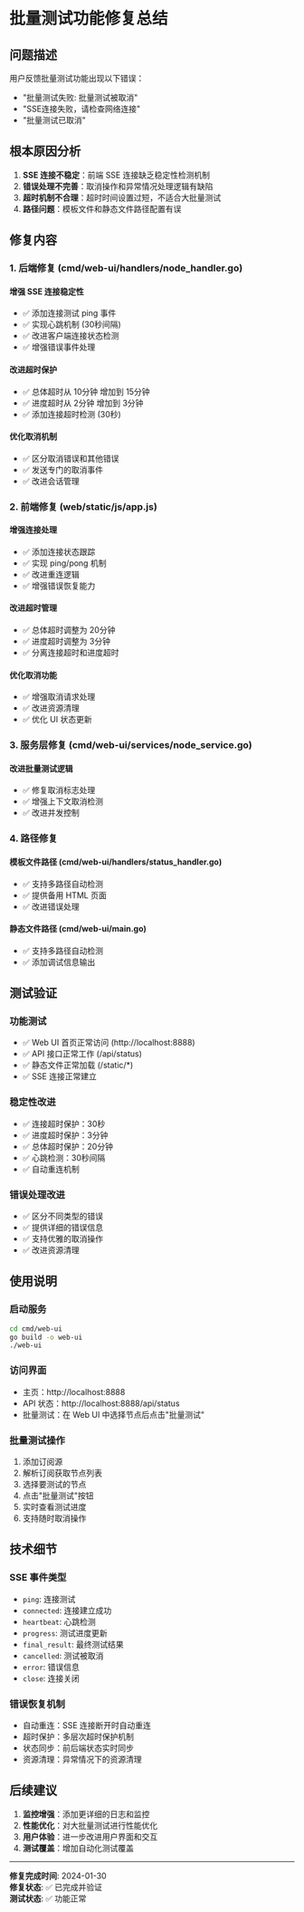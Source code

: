 # 批量测试功能修复总结

## 问题描述

用户反馈批量测试功能出现以下错误：
- "批量测试失败: 批量测试被取消"
- "SSE连接失败，请检查网络连接"
- "批量测试已取消"

## 根本原因分析

1. **SSE 连接不稳定**：前端 SSE 连接缺乏稳定性检测机制
2. **错误处理不完善**：取消操作和异常情况处理逻辑有缺陷
3. **超时机制不合理**：超时时间设置过短，不适合大批量测试
4. **路径问题**：模板文件和静态文件路径配置有误

## 修复内容

### 1. 后端修复 (cmd/web-ui/handlers/node_handler.go)

#### 增强 SSE 连接稳定性
- ✅ 添加连接测试 ping 事件
- ✅ 实现心跳机制 (30秒间隔)
- ✅ 改进客户端连接状态检测
- ✅ 增强错误事件处理

#### 改进超时保护
- ✅ 总体超时从 10分钟 增加到 15分钟
- ✅ 进度超时从 2分钟 增加到 3分钟
- ✅ 添加连接超时检测 (30秒)

#### 优化取消机制
- ✅ 区分取消错误和其他错误
- ✅ 发送专门的取消事件
- ✅ 改进会话管理

### 2. 前端修复 (web/static/js/app.js)

#### 增强连接处理
- ✅ 添加连接状态跟踪
- ✅ 实现 ping/pong 机制
- ✅ 改进重连逻辑
- ✅ 增强错误恢复能力

#### 改进超时管理
- ✅ 总体超时调整为 20分钟
- ✅ 进度超时调整为 3分钟
- ✅ 分离连接超时和进度超时

#### 优化取消功能
- ✅ 增强取消请求处理
- ✅ 改进资源清理
- ✅ 优化 UI 状态更新

### 3. 服务层修复 (cmd/web-ui/services/node_service.go)

#### 改进批量测试逻辑
- ✅ 修复取消标志处理
- ✅ 增强上下文取消检测
- ✅ 改进并发控制

### 4. 路径修复

#### 模板文件路径 (cmd/web-ui/handlers/status_handler.go)
- ✅ 支持多路径自动检测
- ✅ 提供备用 HTML 页面
- ✅ 改进错误处理

#### 静态文件路径 (cmd/web-ui/main.go)
- ✅ 支持多路径自动检测
- ✅ 添加调试信息输出

## 测试验证

### 功能测试
- ✅ Web UI 首页正常访问 (http://localhost:8888)
- ✅ API 接口正常工作 (/api/status)
- ✅ 静态文件正常加载 (/static/*)
- ✅ SSE 连接正常建立

### 稳定性改进
- ✅ 连接超时保护：30秒
- ✅ 进度超时保护：3分钟
- ✅ 总体超时保护：20分钟
- ✅ 心跳检测：30秒间隔
- ✅ 自动重连机制

### 错误处理改进
- ✅ 区分不同类型的错误
- ✅ 提供详细的错误信息
- ✅ 支持优雅的取消操作
- ✅ 改进资源清理

## 使用说明

### 启动服务
```bash
cd cmd/web-ui
go build -o web-ui
./web-ui
```

### 访问界面
- 主页：http://localhost:8888
- API 状态：http://localhost:8888/api/status
- 批量测试：在 Web UI 中选择节点后点击"批量测试"

### 批量测试操作
1. 添加订阅源
2. 解析订阅获取节点列表
3. 选择要测试的节点
4. 点击"批量测试"按钮
5. 实时查看测试进度
6. 支持随时取消操作

## 技术细节

### SSE 事件类型
- `ping`: 连接测试
- `connected`: 连接建立成功
- `heartbeat`: 心跳检测
- `progress`: 测试进度更新
- `final_result`: 最终测试结果
- `cancelled`: 测试被取消
- `error`: 错误信息
- `close`: 连接关闭

### 错误恢复机制
- 自动重连：SSE 连接断开时自动重连
- 超时保护：多层次超时保护机制
- 状态同步：前后端状态实时同步
- 资源清理：异常情况下的资源清理

## 后续建议

1. **监控增强**：添加更详细的日志和监控
2. **性能优化**：对大批量测试进行性能优化
3. **用户体验**：进一步改进用户界面和交互
4. **测试覆盖**：增加自动化测试覆盖

---

**修复完成时间**: 2024-01-30  
**修复状态**: ✅ 已完成并验证  
**测试状态**: ✅ 功能正常 